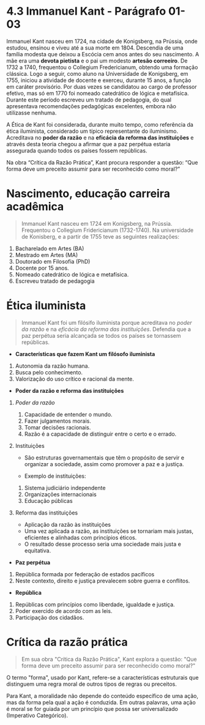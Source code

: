 # 4.3 Immanuel Kant - Parágrafo 01-03

Immanuel Kant nasceu em 1724, na cidade de Konigsberg, na Prússia, onde estudou, ensinou e viveu até a sua morte em 1804. Descendia de uma família modesta que deixou a Escócia cem anos antes do seu nascimento. A mãe era uma **devota pietista** e o pai um modesto **artesão correeiro**. De 1732 a 1740, frequentou o Collegium Fredericianum, obtendo uma formação clássica. Logo a seguir, como aluno na Universidade de Konigsberg, em 1755, iniciou a atividade de docente e exerceu, durante 15 anos, a função em caráter provisório. Por duas vezes se candidatou ao cargo de professor efetivo, mas só em 1770 foi nomeado catedrático de lógica e metafísica. Durante este período escreveu um tratado de pedagogia, do qual apresentava recomendações pedagógicas excelentes, embora não utilizasse nenhuma.

A Ética de Kant foi considerada, durante muito tempo, como referência da ética iluminista, considerado um típico representante do iluminismo. Acreditava no **poder da razão** e na **eficácia da reforma das instituições** e através desta teoria chegou a afirmar que a paz perpétua estaria assegurada quando todos os países fossem repúblicas.

Na obra “Crítica da Razão Prática”, Kant procura responder a questão: “Que forma deve um preceito assumir para ser reconhecido como moral?”

# Nascimento, educação carreira acadêmica

> Immanuel Kant nasceu em 1724 em Konigsberg, na Prússia. Frequentou o Collegium Fridericianum (1732-1740). Na universidade de Konisberg, e a partir de 1755 teve as seguintes realizações:

1. Bacharelado em Artes (BA)
2. Mestrado em Artes (MA)
3. Doutorado em Filosofia (PhD)
4. Docente por 15 anos.
5. Nomeado catedrático de lógica e metafísica.
6. Escreveu tratado de pedagogia

# Ética iluminista

> Immanuel Kant foi um filósifo iluminista porque acreditava no *poder da razão* e na *eficácia da reforma das instituições*. Defendia que a paz perpétua seria alcançada se todos os países se tornassem repúblicas.

- **Características que fazem Kant um filósofo iluminista**
  
1. Autonomia da razão humana.
2. Busca pelo conhecimento.
3. Valorização do uso crítico e racional da mente.
   
- **Poder da razão e reforma das instituições**
  
1. *Poder da razão*
   
    1. Capacidade de entender o mundo.
    2. Fazer julgamentos morais.
    3. Tomar decisões racionais.
    4. Razão é a capacidade de distinguir entre o certo e o errado.

2. Instituições
   
   - São estruturas governamentais que têm o propósito de servir e organizar a sociedade, assim como promover a paz e a justiça.
 
   - Exemplo de instituições:
 
    1. Sistema judiciário independente
    2. Organizações internacionais
    3. Educação públicas

3. Reforma das instituições

    - Aplicação da razão às instituições
    - Uma vez aplicada a razão, as instituições se tornariam mais justas, eficientes e alinhadas com princípios éticos.
    - O resultado desse processo seria uma sociedade mais justa e equitativa.

- **Paz perpétua**

1. República formada por federação de estados pacíficos
2. Neste contexto, direito e justiça prevalecem sobre guerra e conflitos.

- **República**

1. Repúblicas com princípios como liberdade, igualdade e justiça.
2. Poder exercido de acordo com as leis.
3. Participação dos cidadãos.

# Crítica da razão prática

> Em sua obra "Crítica da Razão Prática", Kant explora a questão: "Que forma deve um preceito assumir para ser reconhecido como moral?"

O termo "forma", usado por Kant, refere-se a características estruturais que distinguem uma regra moral de outros tipos de regras ou preceitos.

Para Kant, a moralidade não depende do conteúdo específico de uma ação, mas da forma pela qual a ação é conduzida. Em outras palavras, uma ação é moral se for guiada por um princípio que possa ser universalizado (Imperativo Categórico).
